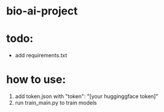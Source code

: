 # bio-ai-project

# todo:
- add requirements.txt

# how to use:
1. add token.json with "token": "[your hugginggface token]"
2. run train_main.py to train models

